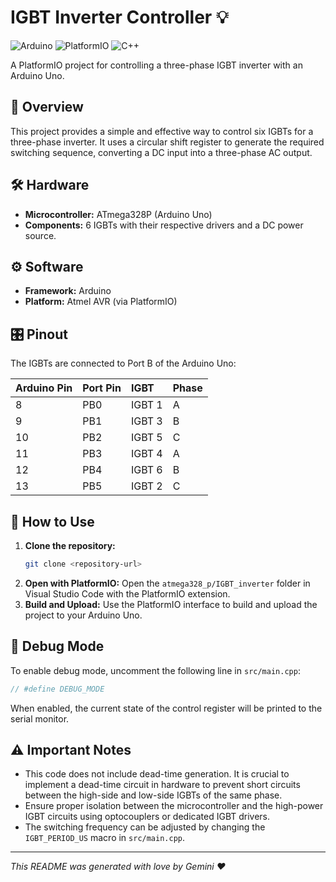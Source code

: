 #  IGBT Inverter Controller 💡

![Arduino](https://img.shields.io/badge/Arduino-00979D?style=for-the-badge&logo=arduino&logoColor=white)
![PlatformIO](https://img.shields.io/badge/PlatformIO-FF7F00?style=for-the-badge&logo=platformio&logoColor=white)
![C++](https://img.shields.io/badge/C%2B%2B-00599C?style=for-the-badge&logo=c%2B%2B&logoColor=white)

A PlatformIO project for controlling a three-phase IGBT inverter with an Arduino Uno.

## 📖 Overview

This project provides a simple and effective way to control six IGBTs for a three-phase inverter. It uses a circular shift register to generate the required switching sequence, converting a DC input into a three-phase AC output.

## 🛠️ Hardware

*   **Microcontroller:** ATmega328P (Arduino Uno)
*   **Components:** 6 IGBTs with their respective drivers and a DC power source.

## ⚙️ Software

*   **Framework:** Arduino
*   **Platform:** Atmel AVR (via PlatformIO)

## 🎛️ Pinout

The IGBTs are connected to Port B of the Arduino Uno:

| Arduino Pin | Port Pin | IGBT      | Phase |
| :---------- | :------- | :-------- | :---- |
| 8           | PB0      | IGBT 1    | A     |
| 9           | PB1      | IGBT 3    | B     |
| 10          | PB2      | IGBT 5    | C     |
| 11          | PB3      | IGBT 4    | A     |
| 12          | PB4      | IGBT 6    | B     |
| 13          | PB5      | IGBT 2    | C     |

## 🚀 How to Use

1.  **Clone the repository:**
    ```bash
    git clone <repository-url>
    ```
2.  **Open with PlatformIO:**
    Open the `atmega328_p/IGBT_inverter` folder in Visual Studio Code with the PlatformIO extension.
3.  **Build and Upload:**
    Use the PlatformIO interface to build and upload the project to your Arduino Uno.

## 🔬 Debug Mode

To enable debug mode, uncomment the following line in `src/main.cpp`:

```cpp
// #define DEBUG_MODE
```

When enabled, the current state of the control register will be printed to the serial monitor.

## ⚠️ Important Notes

*   This code does not include dead-time generation. It is crucial to implement a dead-time circuit in hardware to prevent short circuits between the high-side and low-side IGBTs of the same phase.
*   Ensure proper isolation between the microcontroller and the high-power IGBT circuits using optocouplers or dedicated IGBT drivers.
*   The switching frequency can be adjusted by changing the `IGBT_PERIOD_US` macro in `src/main.cpp`.

---

*This README was generated with love by Gemini ❤️*
